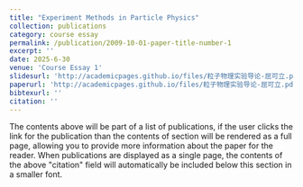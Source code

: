 ```yaml
---
title: "Experiment Methods in Particle Physics"
collection: publications
category: course essay
permalink: /publication/2009-10-01-paper-title-number-1
excerpt: ''
date: 2025-6-30
venue: 'Course Essay 1'
slidesurl: 'http://academicpages.github.io/files/粒子物理实验导论-屈可立.pdf'
paperurl: 'http://academicpages.github.io/files/粒子物理实验导论-屈可立.pdf'
bibtexurl: ''
citation: ''
---
```

The contents above will be part of a list of publications, if the user clicks the link for the publication than the contents of section will be rendered as a full page, allowing you to provide more information about the paper for the reader. When publications are displayed as a single page, the contents of the above "citation" field will automatically be included below this section in a smaller font.
